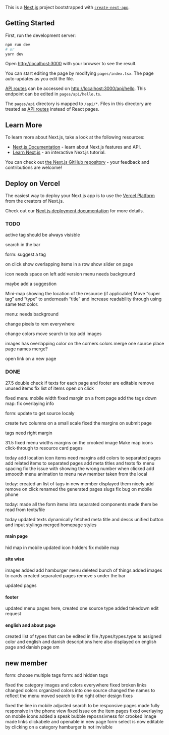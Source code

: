 This is a [Next.js](https://nextjs.org/) project bootstrapped with [`create-next-app`](https://github.com/vercel/next.js/tree/canary/packages/create-next-app).

## Getting Started

First, run the development server:

```bash
npm run dev
# or
yarn dev
```

Open [http://localhost:3000](http://localhost:3000) with your browser to see the result.

You can start editing the page by modifying `pages/index.tsx`. The page auto-updates as you edit the file.

[API routes](https://nextjs.org/docs/api-routes/introduction) can be accessed on [http://localhost:3000/api/hello](http://localhost:3000/api/hello). This endpoint can be edited in `pages/api/hello.ts`.

The `pages/api` directory is mapped to `/api/*`. Files in this directory are treated as [API routes](https://nextjs.org/docs/api-routes/introduction) instead of React pages.

## Learn More

To learn more about Next.js, take a look at the following resources:

- [Next.js Documentation](https://nextjs.org/docs) - learn about Next.js features and API.
- [Learn Next.js](https://nextjs.org/learn) - an interactive Next.js tutorial.

You can check out [the Next.js GitHub repository](https://github.com/vercel/next.js/) - your feedback and contributions are welcome!

## Deploy on Vercel

The easiest way to deploy your Next.js app is to use the [Vercel Platform](https://vercel.com/new?utm_medium=default-template&filter=next.js&utm_source=create-next-app&utm_campaign=create-next-app-readme) from the creators of Next.js.

Check out our [Next.js deployment documentation](https://nextjs.org/docs/deployment) for more details.

### TODO

active tag should be always visisble

search in the bar

form: suggest a tag

on click show overlapping items in a row
show slider on page

icon needs space on left
add version
menu needs background

maybe add a suggestion

Mini-map showing the location of the resource (if applicable)
Move “super tag” and “type” to underneath “title” and increase readability through using same text color.

menu:
needs background

change pixels to rem everywhere

change colors
move search to top
add images

images has overlapping color on the corners
colors merge one source place
page names merge?

open link on a new page

### DONE

27.5
double check if texts for each page and footer are editable
remove unused items
fix list of items open on click

fixed menu mobile width
fixed margin on a front page
add the tags down
map: fix overlaying info

form: update to get source localy

create two columns on a small scale
fixed the margins on submit page

tags need right margin

31.5
fixed menu widths
margins on the crooked image
Make map icons click-through to resource card pages

today
add location icon
items need margins
add colors to separated pages
add related items to separated pages
add meta titles and texts
fix menu spacing
fix the issue with showing the wrong number when clicked
add smoooth menu animation to menu
new member taken from the local

today:
created an list of tags in new member
displayed them nicely
add remove on click
renamed the generated pages slugs
fix bug on mobile phone

today:
made all the form items into separated components
made them be read from texts/file

today
updated texts
dynamically fetched meta title and descs
unified button and input stylings
merged homepage styles

#### main page

hid map in mobile
updated icon holders
fix mobile map

#### site wise

images added
add hamburger menu
deleted bunch of things
added images to cards
created separated pages
remove s under the bar

updated pages

#### footer

updated menu pages here, created one source type
added takedown edit request

#### english and about page

created list of types that can be edited in file /types/types.type.ts
assigned color and english and danish descriptions here
also displayed on english page and danish page om

## new member

form: choose multiple tags
form: add hidden tags

fixed the category images and colors everywhere
fixed broken links
changed colors
organized colors into one source
changed the names to reflect the menu
moved search to the right
other design fixes

fixed the line in mobile
adjusted search to be responsive
pages made fully responsive in the phone view
fixed issue on the item pages
fixed overlaying on mobile icons
added a speak bubble
reposnsivness for crooked image
made links clickabele and openable in new page
form select is now editable by clicking on a category
hamburger is not invisible
